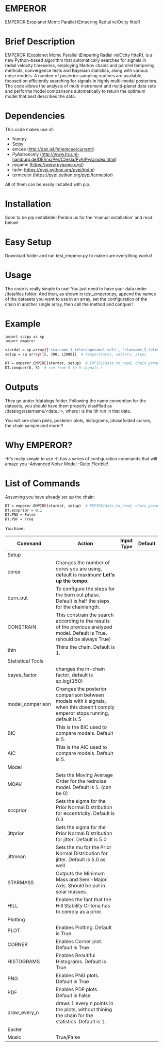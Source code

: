 # EMPEROR
EMPEROR Exoplanet Mcmc Parallel tEmpering Radial velOcity fitteR

# Brief Description

EMPEROR (Exoplanet Mcmc Parallel tEmpering Radial velOcity fitteR), is a new Python-based algorithm that automatically searches for signals in radial velocity timeseries, employing Markov chains and parallel tempering methods, convergence 
tests and Bayesian statistics, along with various noise models.  A number of posterior sampling routines are available, focused on efficiently searching for signals in highly multi-modal posteriors.  The code allows the analysis of multi-instrument and multi-planet data sets and performs model comparisons automatically to return the optimum model that best describes the data.

# Dependencies
This code makes use of:
  - Numpy
  - Scipy
  - emcee (http://dan.iel.fm/emcee/current/)
  - PyAstronomy (http://www.hs.uni-hamburg.de/DE/Ins/Per/Czesla/PyA/PyA/index.html)
  - pygame (https://www.pygame.org/)
  - tqdm (https://pypi.python.org/pypi/tqdm)
  - termcolor (https://pypi.python.org/pypi/termcolor)

All of them can be easily installed with pip.

# Installation
Soon to be pip installable! Pardon us for the 'manual installation' and read below!

# Easy Setup
Download folder and run test_emperor.py to make sure everything works!

# Usage
The code is really simple to use! You just need to have your data under /datafiles folder.
And then, as shown in test_emperor.py, append the names of the datasets you want to use in an array, set the configuration of the chain in another single array, then call the method and conquer!

# Example
```sh
import scipy as sp
import emperor

stardat = sp.array(['starname_1_telescopename1.vels', 'starname_2_telescopename2.vels'])
setup = sp.array([5, 300, 12000])  # temperatures, walkers, steps

DT = emperor.EMPIRE(stardat, setup)  # EMPIRE(data_to_read, chain_parameters)
DT.conquer(0, 5)  # run from 0 to 5 signals !
```

# Outputs
They go under /datalogs folder. Following the name convention for the datasets, you should have them properly clasiffied as /datalogs/starname/<date_i>, where i is the ith run in that date.

You will see chain plots, posterior plots, histograms, phasefolded curves, the chain sample and more!!! 

# Why EMPEROR?

  -It's really simple to use
  -It has a series of configuration commands that will amaze you
  -Advanced Noise Model
  -Quite Flexible!
  
# List of Commands
Assuming  you have already set up the chain:
```sh
DT = emperor.EMPIRE(stardat, setup)  # EMPIRE(data_to_read, chain_parameters)
DT.eccprior = 0.1
DT.PNG = False
DT.PDF = True
```
You have:

| Command           | Action                                                                                                                       | Input Type | Default |
|-------------------|------------------------------------------------------------------------------------------------------------------------------|------------|---------|
| Setup             |                                                                                                                              |            |         |
| cores             | Changes the number of cores you are using, default is maximum! **Let's up the tempo.**                                       |            |         |
| burn_out          | To configure the steps for the burn out phase. Default is half the steps for the chainlength.                                |            |         |
| CONSTRAIN         | This constrain the search according to the results of the previous analyzed model. Default is True. (should be always True)  |            |         |
| thin              | Thins the chain. Default is 1.                                                                                               |            |         |
| Statistical Tools |                                                                                                                              |            |         |
| bayes_factor      | changes the in-chain factor, default is sp.log(150)                                                                          |            |         |
| model_comparison  | Changes the posterior comparison between models with k signals, when this doesn't comply emperor stops running, default is 5 |            |         |
| BIC               | This is the BIC used to compare models. Default is 5.                                                                        |            |         |
| AIC               | This is the AIC used to compare models. Default is 5.                                                                        |            |         |
| Model             |                                                                                                                              |            |         |
| MOAV              | Sets the Moving Average Order for the rednoise model. Default is 1. (can be 0)                                               |            |         |
| eccprior          | Sets the sigma for the Prior Normal Distribution for eccentricity. Default is 0.3                                            |            |         |
| jittprior         | Sets the sigma for the Prior Normal Distribution for jitter. Default is 5.0                                                  |            |         |
| jittmean          | Sets the mu for the Prior Normal Distribution for jitter. Default is 5.0 as well                                             |            |         |
| STARMASS          | Outputs the Minimum Mass and Semi-Major Axis. Should be put in solar masses.                                                 |            |         |
| HILL              | Enables the fact that the Hill Stability Criteria has to comply as a prior.                                                  |            |         |
| Plotting          |                                                                                                                              |            |         |
| PLOT              | Enables Plotting. Default is True                                                                                            |            |         |
| CORNER            | Enables Corner plot. Default is True                                                                                         |            |         |
| HISTOGRAMS        | Enables Beautiful Histograms. Default is True                                                                                |            |         |
| PNG               | Enables PNG plots. Default is True                                                                                           |            |         |
| PDF               | Enables PDF plots. Default is False                                                                                          |            |         |
| draw_every_n      | draws 1 every n points in the plots, without thining the chain for the statistics. Default is 1.                             |            |         |
| Easter            |                                                                                                                              |            |         |
| Music              | True/False                                                                                                                  |            |         |


